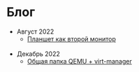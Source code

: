 # Блог

<ul>
  <li>Август 2022
    <ul>
      <li><a href="tablet-as-second-monitor">Планшет как второй монитор</a></li>
    </ul>
  </li><br>
  
  <li>Декабрь 2022
    <ul>
      <li><a href="qemu-sharedfolder/qemu-sharedfolder">Общая папка QEMU + virt-manager</a></li>
    </ul>
  </li>
</ul>
